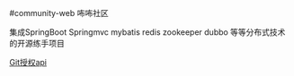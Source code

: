 #community-web 咘咘社区


集成SpringBoot Springmvc mybatis redis zookeeper dubbo 等等分布式技术的开源练手项目


[Git授权api](https://developer.github.com/apps/)
